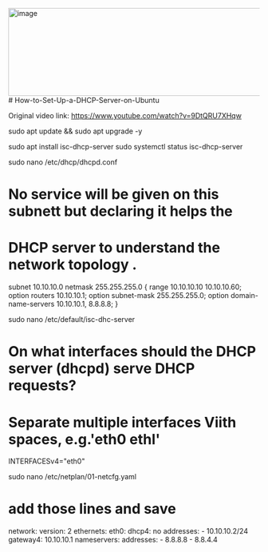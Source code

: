 <img width="1518" height="176" alt="image" src="https://github.com/user-attachments/assets/c1d44581-de16-4e8d-9b23-c23714f8ebe5" /># How-to-Set-Up-a-DHCP-Server-on-Ubuntu

Original video link: https://www.youtube.com/watch?v=9DtQRU7XHqw

sudo apt update && sudo apt upgrade -y

sudo apt install isc-dhcp-server
sudo systemctl status isc-dhcp-server

sudo nano /etc/dhcp/dhcpd.conf

# No service will be given on this subnett but declaring it helps the
# DHCP server to understand the network topology .
subnet 10.10.10.0 netmask 255.255.255.0 {
range 10.10.10.10 10.10.10.60;
option routers 10.10.10.1;
option subnet-mask 255.255.255.0;
option domain-name-servers 10.10.10.1, 8.8.8.8;
}


sudo nano /etc/default/isc-dhc-server

# On what interfaces should the DHCP server (dhcpd) serve DHCP requests?
#    Separate multiple interfaces Viith spaces, e.g.'eth0 ethl'
INTERFACESv4="eth0"


sudo nano /etc/netplan/01-netcfg.yaml
# add those lines and save
network:
  version: 2
  ethernets:
    eth0:
      dhcp4: no
      addresses:
        - 10.10.10.2/24
      gateway4: 10.10.10.1
      nameservers:
        addresses:
          - 8.8.8.8
          - 8.8.4.4
